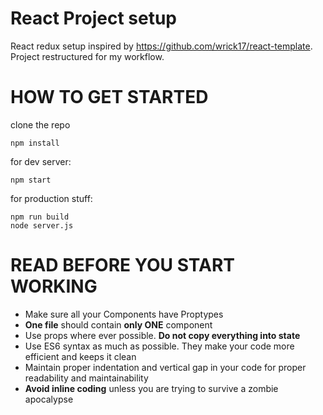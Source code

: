 # React Project setup

React redux setup inspired by https://github.com/wrick17/react-template. Project restructured for my workflow.

# HOW TO GET STARTED

clone the repo
```
npm install
```

for dev server:
```
npm start
```

for production stuff:
```
npm run build
node server.js
```

# READ BEFORE YOU START WORKING
* Make sure all your Components have Proptypes
* **One file** should contain **only ONE** component
* Use props where ever possible. **Do not copy everything into state**
* Use ES6 syntax as much as possible. They make your code more efficient and keeps it clean
* Maintain proper indentation and vertical gap in your code for proper readability and maintainability
* **Avoid inline coding** unless you are trying to survive a zombie apocalypse

